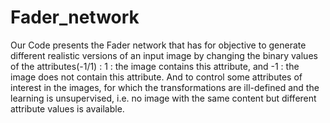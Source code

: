 # Fader_network
Our Code presents the Fader network that has for objective to generate different realistic versions
of an input image by changing the binary values of the attributes(-1/1) :
1 : the image contains this attribute, and -1 : the image does not contain this attribute.
And to control some attributes of interest in the images, for which the transformations
are ill-defined and the learning is unsupervised, i.e. no image with the same content
but different attribute values is available.
